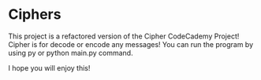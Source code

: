 # Ciphers

This project is a refactored version of the Cipher CodeCademy Project!
Cipher is for decode or encode any messages!
You can run the program by using py or python main.py command.

I hope you will enjoy this!
